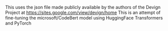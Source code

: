 This uses the json file made publicly available by the authors of the Devign Project at https://sites.google.com/view/devign/home
This is an attempt of fine-tuning the microsoft/CodeBert model using HuggingFace Transformers and PyTorch 
